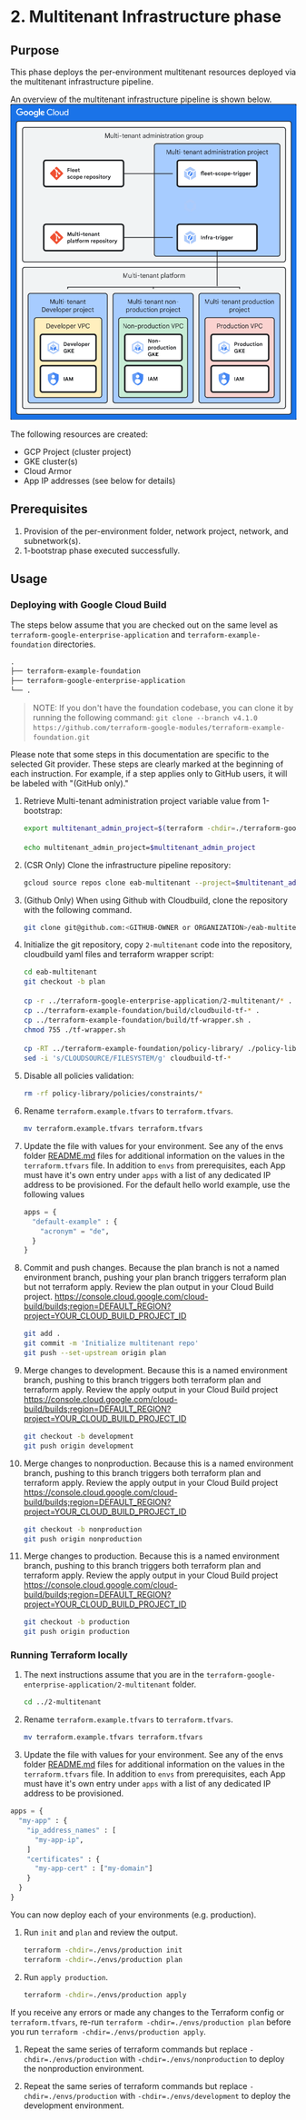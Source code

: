 # 2. Multitenant Infrastructure phase

## Purpose

This phase deploys the per-environment multitenant resources deployed via the multitenant infrastructure pipeline.

An overview of the multitenant infrastructure pipeline is shown below.
![Enterprise Application multitenant infrastructure diagram](../assets/eab-multitenant.png)

The following resources are created:

- GCP Project (cluster project)
- GKE cluster(s)
- Cloud Armor
- App IP addresses (see below for details)

## Prerequisites

1. Provision of the per-environment folder, network project, network, and subnetwork(s).
1. 1-bootstrap phase executed successfully.

## Usage

### Deploying with Google Cloud Build

The steps below assume that you are checked out on the same level as `terraform-google-enterprise-application` and `terraform-example-foundation` directories.

```txt
.
├── terraform-example-foundation
├── terraform-google-enterprise-application
└── .
```

> NOTE: If you don't have the foundation codebase, you can clone it by running the following command: `git clone --branch v4.1.0 https://github.com/terraform-google-modules/terraform-example-foundation.git`

Please note that some steps in this documentation are specific to the selected Git provider. These steps are clearly marked at the beginning of each instruction. For example, if a step applies only to GitHub users, it will be labeled with "(GitHub only)."

1. Retrieve Multi-tenant administration project variable value from 1-bootstrap:

    ```bash
    export multitenant_admin_project=$(terraform -chdir=./terraform-google-enterprise-application/1-bootstrap output -raw project_id)

    echo multitenant_admin_project=$multitenant_admin_project
    ```

1. (CSR Only) Clone the infrastructure pipeline repository:

    ```bash
    gcloud source repos clone eab-multitenant --project=$multitenant_admin_project
    ```

1. (Github Only) When using Github with Cloudbuild, clone the repository with the following command.

    ```bash
    git clone git@github.com:<GITHUB-OWNER or ORGANIZATION>/eab-multitenant.git
    ```

1. Initialize the git repository, copy `2-multitenant` code into the repository, cloudbuild yaml files and terraform wrapper script:

    ```bash
    cd eab-multitenant
    git checkout -b plan

    cp -r ../terraform-google-enterprise-application/2-multitenant/* .
    cp ../terraform-example-foundation/build/cloudbuild-tf-* .
    cp ../terraform-example-foundation/build/tf-wrapper.sh .
    chmod 755 ./tf-wrapper.sh

    cp -RT ../terraform-example-foundation/policy-library/ ./policy-library
    sed -i 's/CLOUDSOURCE/FILESYSTEM/g' cloudbuild-tf-*
    ```

1. Disable all policies validation:

    ```bash
    rm -rf policy-library/policies/constraints/*
    ```

1. Rename `terraform.example.tfvars` to `terraform.tfvars`.

    ```bash
    mv terraform.example.tfvars terraform.tfvars
    ```

1. Update the file with values for your environment. See any of the envs folder
[README.md](./envs/production/README.md#inputs) files for additional information
on the values in the `terraform.tfvars` file. In addition to `envs` from
prerequisites, each App must have it's own entry under `apps` with a list of any
dedicated IP address to be provisioned. For the default hello world example, use the following values

    ```terraform
    apps = {
      "default-example" : {
        "acronym" = "de",
      }
    }
    ```

1. Commit and push changes. Because the plan branch is not a named environment branch, pushing your plan branch triggers terraform plan but not terraform apply. Review the plan output in your Cloud Build project. https://console.cloud.google.com/cloud-build/builds;region=DEFAULT_REGION?project=YOUR_CLOUD_BUILD_PROJECT_ID

    ```bash
    git add .
    git commit -m 'Initialize multitenant repo'
    git push --set-upstream origin plan
    ```

1. Merge changes to development. Because this is a named environment branch, pushing to this branch triggers both terraform plan and terraform apply. Review the apply output in your Cloud Build project https://console.cloud.google.com/cloud-build/builds;region=DEFAULT_REGION?project=YOUR_CLOUD_BUILD_PROJECT_ID

    ```bash
    git checkout -b development
    git push origin development
    ```

1. Merge changes to nonproduction. Because this is a named environment branch, pushing to this branch triggers both terraform plan and terraform apply. Review the apply output in your Cloud Build project https://console.cloud.google.com/cloud-build/builds;region=DEFAULT_REGION?project=YOUR_CLOUD_BUILD_PROJECT_ID

    ```bash
    git checkout -b nonproduction
    git push origin nonproduction
    ```

1. Merge changes to production. Because this is a named environment branch, pushing to this branch triggers both terraform plan and terraform apply. Review the apply output in your Cloud Build project https://console.cloud.google.com/cloud-build/builds;region=DEFAULT_REGION?project=YOUR_CLOUD_BUILD_PROJECT_ID

    ```bash
    git checkout -b production
    git push origin production
    ```

### Running Terraform locally

1. The next instructions assume that you are in the `terraform-google-enterprise-application/2-multitenant` folder.

   ```bash
   cd ../2-multitenant
   ```

1. Rename `terraform.example.tfvars` to `terraform.tfvars`.

   ```bash
   mv terraform.example.tfvars terraform.tfvars
   ```

1. Update the file with values for your environment. See any of the envs folder
[README.md](./envs/production/README.md#inputs) files for additional information
on the values in the `terraform.tfvars` file. In addition to `envs` from
prerequisites, each App must have it's own entry under `apps` with a list of any
dedicated IP address to be provisioned.

  ```terraform
  apps = {
    "my-app" : {
      "ip_address_names" : [
        "my-app-ip",
      ]
      "certificates" : {
        "my-app-cert" : ["my-domain"]
      }
    }
  }
  ```

You can now deploy each of your environments (e.g. production).

1. Run `init` and `plan` and review the output.

   ```bash
   terraform -chdir=./envs/production init
   terraform -chdir=./envs/production plan
   ```

1. Run `apply production`.

   ```bash
   terraform -chdir=./envs/production apply
   ```

If you receive any errors or made any changes to the Terraform config or `terraform.tfvars`, re-run `terraform -chdir=./envs/production plan` before you run `terraform -chdir=./envs/production apply`.

1. Repeat the same series of terraform commands but replace `-chdir=./envs/production` with `-chdir=./envs/nonproduction` to deploy the nonproduction environment.

1. Repeat the same series of terraform commands but replace `-chdir=./envs/production` with `-chdir=./envs/development` to deploy the development environment.

